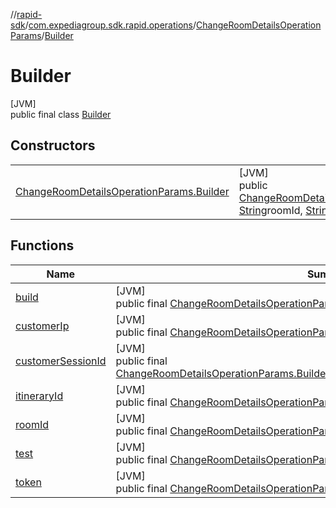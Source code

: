 //[rapid-sdk](../../../../index.md)/[com.expediagroup.sdk.rapid.operations](../../index.md)/[ChangeRoomDetailsOperationParams](../index.md)/[Builder](index.md)

# Builder

[JVM]\
public final class [Builder](index.md)

## Constructors

| | |
|---|---|
| [ChangeRoomDetailsOperationParams.Builder](-change-room-details-operation-params.-builder.md) | [JVM]<br>public [ChangeRoomDetailsOperationParams.Builder](index.md)[ChangeRoomDetailsOperationParams.Builder](-change-room-details-operation-params.-builder.md)([String](https://docs.oracle.com/javase/8/docs/api/java/lang/String.html)itineraryId, [String](https://docs.oracle.com/javase/8/docs/api/java/lang/String.html)roomId, [String](https://docs.oracle.com/javase/8/docs/api/java/lang/String.html)customerIp, [String](https://docs.oracle.com/javase/8/docs/api/java/lang/String.html)customerSessionId, [String](https://docs.oracle.com/javase/8/docs/api/java/lang/String.html)test, [String](https://docs.oracle.com/javase/8/docs/api/java/lang/String.html)token) |

## Functions

| Name | Summary |
|---|---|
| [build](build.md) | [JVM]<br>public final [ChangeRoomDetailsOperationParams](../index.md)[build](build.md)() |
| [customerIp](customer-ip.md) | [JVM]<br>public final [ChangeRoomDetailsOperationParams.Builder](index.md)[customerIp](customer-ip.md)([String](https://docs.oracle.com/javase/8/docs/api/java/lang/String.html)customerIp) |
| [customerSessionId](customer-session-id.md) | [JVM]<br>public final [ChangeRoomDetailsOperationParams.Builder](index.md)[customerSessionId](customer-session-id.md)([String](https://docs.oracle.com/javase/8/docs/api/java/lang/String.html)customerSessionId) |
| [itineraryId](itinerary-id.md) | [JVM]<br>public final [ChangeRoomDetailsOperationParams.Builder](index.md)[itineraryId](itinerary-id.md)([String](https://docs.oracle.com/javase/8/docs/api/java/lang/String.html)itineraryId) |
| [roomId](room-id.md) | [JVM]<br>public final [ChangeRoomDetailsOperationParams.Builder](index.md)[roomId](room-id.md)([String](https://docs.oracle.com/javase/8/docs/api/java/lang/String.html)roomId) |
| [test](test.md) | [JVM]<br>public final [ChangeRoomDetailsOperationParams.Builder](index.md)[test](test.md)([String](https://docs.oracle.com/javase/8/docs/api/java/lang/String.html)test) |
| [token](token.md) | [JVM]<br>public final [ChangeRoomDetailsOperationParams.Builder](index.md)[token](token.md)([String](https://docs.oracle.com/javase/8/docs/api/java/lang/String.html)token) |
